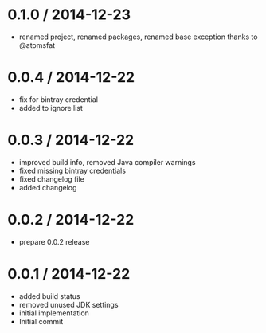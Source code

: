 
0.1.0 / 2014-12-23 
==================

  * renamed project, renamed packages, renamed base exception thanks to @atomsfat

0.0.4 / 2014-12-22
==================

  * fix for bintray credential
  * added to ignore list

0.0.3 / 2014-12-22
==================

  * improved build info, removed Java compiler warnings
  * fixed missing bintray credentials
  * fixed changelog file
  * added changelog

0.0.2 / 2014-12-22
==================

  * prepare 0.0.2 release

0.0.1 / 2014-12-22
==================

  * added build status
  * removed unused JDK settings
  * initial implementation
  * Initial commit
